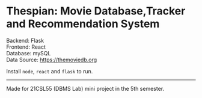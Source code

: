 # Thespian: Movie Database,Tracker and Recommendation System
Backend: Flask<br>
Frontend: React<br>
Database: mySQL<br>
Data Source: https://themoviedb.org<br>

Install `node`, `react` and `flask` to run.

---
Made for 21CSL55 (DBMS Lab) mini project in the 5th semester.
